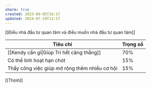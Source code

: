 ```yaml
---
share: true
created: 2023-09-05T16:17
updated: 2024-07-29T13:17
---
```

[[Điều nhà đầu tư quan tâm và điều muốn nhà đầu tư quan tâm]]

| Tiêu chí                                      | Trọng số |
| --------------------------------------------- | -------- |
| [[Kendy cần gì\|Giúp Trí hết căng thẳng]]     | 70%      |
| Có thể linh hoạt hạn chót                     | 15%      |
| Thấy công việc giúp mở rộng thêm nhiều cơ hội | 15%      |

[[Thịnh]]